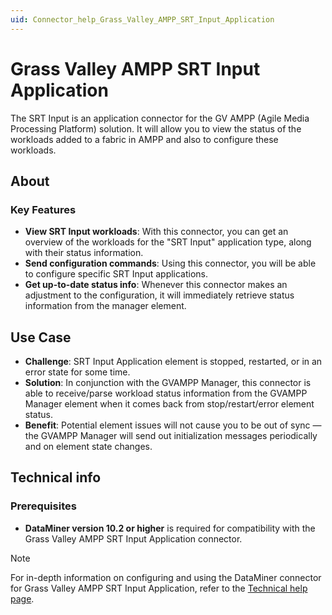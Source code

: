 ```yaml
---
uid: Connector_help_Grass_Valley_AMPP_SRT_Input_Application
---
```


# Grass Valley AMPP SRT Input Application

The SRT Input is an application connector for the GV AMPP (Agile Media Processing Platform) solution. It will allow you to view the status of the workloads added to a fabric in AMPP and also to configure these workloads.

## About

### Key Features

- **View SRT Input workloads**: With this connector, you can get an overview of the workloads for the "SRT Input" application type, along with their status information.
- **Send configuration commands**: Using this connector, you will be able to configure specific SRT Input applications.
- **Get up-to-date status info**: Whenever this connector makes an adjustment to the configuration, it will immediately retrieve status information from the manager element.

## Use Case

- **Challenge**: SRT Input Application element is stopped, restarted, or in an error state for some time.
- **Solution**: In conjunction with the GVAMPP Manager, this connector is able to receive/parse workload status information from the GVAMPP Manager element when it comes back from stop/restart/error element status.
- **Benefit**: Potential element issues will not cause you to be out of sync — the GVAMPP Manager will send out initialization messages periodically and on element state changes.

## Technical info

### Prerequisites

- **DataMiner version 10.2 or higher** is required for compatibility with the Grass Valley AMPP SRT Input Application connector.

> [!NOTE]
> For in-depth information on configuring and using the DataMiner connector for Grass Valley AMPP SRT Input Application, refer to the [Technical help page](xref:Connector_help_Grass_Valley_AMPP_SRT_Input_Application_Technical).
